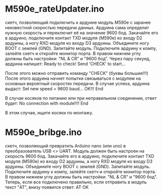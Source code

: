 # M590e_rateUpdater.ino
скетч, позволяющий подключить к ардуине модуль M590e с заранее неизвестной скоростью передачи данных. Ардуина сама определит нужную скорость и переключит её на значение 9600 бод.
Закачайте его в ардуино, подключите контакт TXD модуля (M590e) ко входу D2 ардуины, а ногу RXD модуля ко входу D3 ардуины. 
Объедините ногу BOOT с землей (GND). Запитайте модуль.
Подключите ардуину к компу, залейте скетч и откройте монитор порта.
В правом нижнем углу должны быть настройки: "NL & CR" и "9600 бод".
Через пару секунд, ардуина напишет:
Ready to check!
Send 'CHECK' to start...

После этого можно отправить команду "CHECK" (буквы большие!!!)
После этого ардуина начнет попытки связываться с модулем на основных вероятный скоростях передачи.
В случае успеха, ардуина выдаст:
Set new speed = 9600 baud...
OK!!!
End

В случае косяков по питанию или при неправильном соединении, ответ будет:
No connection with module!!!!
End

В этом случае, ищите косяки по монтажу.

# M590e_bribge.ino
скетч, позволяющий превратить Arduino nano (или uno) в преобразователь USB <> UART. Модуль должен быть настроен на скорость 9600 бод.
Закачайте его в ардуино, подключите контакт TXD модуля (M590e) ко входу D2 ардуины, а ногу RXD модуля ко входу D3 ардуины. 
Объедините ногу BOOT с землей (GND). Запитайте модуль.
Подключите ардуину к компу, залейте скетч и откройте монитор порта.
В правом нижнем углу должны быть настройки: "NL & CR" и "9600 бод".
Теперь, если все подключено правильно, если отправить в модуль текст "AT", 
внизу появится ответ:
AT
OK
